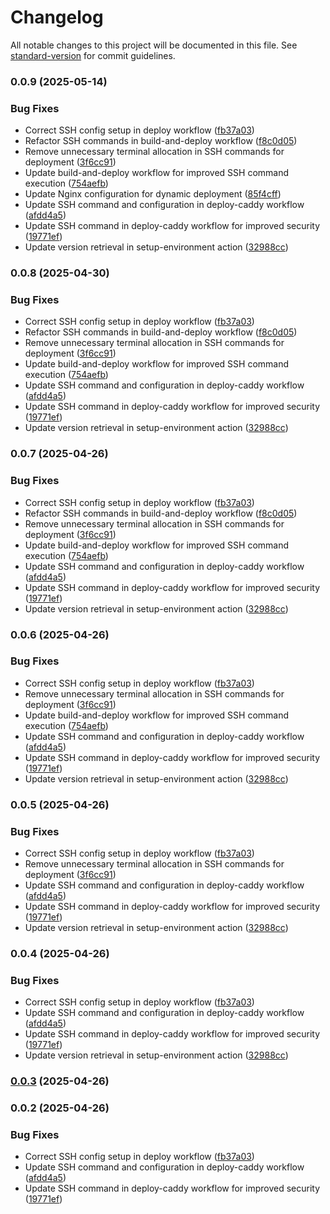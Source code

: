 # Changelog

All notable changes to this project will be documented in this file. See [standard-version](https://github.com/conventional-changelog/standard-version) for commit guidelines.

### 0.0.9 (2025-05-14)


### Bug Fixes

* Correct SSH config setup in deploy workflow ([fb37a03](https://github.com/bacali95/dutch-groceries/commit/fb37a0304c4712263e7c2060ee5ccd4cc475ee68))
* Refactor SSH commands in build-and-deploy workflow ([f8c0d05](https://github.com/bacali95/dutch-groceries/commit/f8c0d05dade49cf4abb7b2cb61ac57506ad7ff88))
* Remove unnecessary terminal allocation in SSH commands for deployment ([3f6cc91](https://github.com/bacali95/dutch-groceries/commit/3f6cc913e053259948f07a7bf5d3828abf797a55))
* Update build-and-deploy workflow for improved SSH command execution ([754aefb](https://github.com/bacali95/dutch-groceries/commit/754aefb46a6217e7c2454b7712037cde450c38ff))
* Update Nginx configuration for dynamic deployment ([85f4cff](https://github.com/bacali95/dutch-groceries/commit/85f4cff2335f3a2213678c3b8ad0aef5e1d78ddf))
* Update SSH command and configuration in deploy-caddy workflow ([afdd4a5](https://github.com/bacali95/dutch-groceries/commit/afdd4a58d3ce9e78e35d31467fdc63c089fde10d))
* Update SSH command in deploy-caddy workflow for improved security ([19771ef](https://github.com/bacali95/dutch-groceries/commit/19771ef17f30e3547393e6c3314d9ff93206c6f7))
* Update version retrieval in setup-environment action ([32988cc](https://github.com/bacali95/dutch-groceries/commit/32988ccd9fc4ff71ba29adbad00b0642465f4e87))

### 0.0.8 (2025-04-30)


### Bug Fixes

* Correct SSH config setup in deploy workflow ([fb37a03](https://github.com/bacali95/dutch-groceries/commit/fb37a0304c4712263e7c2060ee5ccd4cc475ee68))
* Refactor SSH commands in build-and-deploy workflow ([f8c0d05](https://github.com/bacali95/dutch-groceries/commit/f8c0d05dade49cf4abb7b2cb61ac57506ad7ff88))
* Remove unnecessary terminal allocation in SSH commands for deployment ([3f6cc91](https://github.com/bacali95/dutch-groceries/commit/3f6cc913e053259948f07a7bf5d3828abf797a55))
* Update build-and-deploy workflow for improved SSH command execution ([754aefb](https://github.com/bacali95/dutch-groceries/commit/754aefb46a6217e7c2454b7712037cde450c38ff))
* Update SSH command and configuration in deploy-caddy workflow ([afdd4a5](https://github.com/bacali95/dutch-groceries/commit/afdd4a58d3ce9e78e35d31467fdc63c089fde10d))
* Update SSH command in deploy-caddy workflow for improved security ([19771ef](https://github.com/bacali95/dutch-groceries/commit/19771ef17f30e3547393e6c3314d9ff93206c6f7))
* Update version retrieval in setup-environment action ([32988cc](https://github.com/bacali95/dutch-groceries/commit/32988ccd9fc4ff71ba29adbad00b0642465f4e87))

### 0.0.7 (2025-04-26)


### Bug Fixes

* Correct SSH config setup in deploy workflow ([fb37a03](https://github.com/bacali95/dutch-groceries/commit/fb37a0304c4712263e7c2060ee5ccd4cc475ee68))
* Refactor SSH commands in build-and-deploy workflow ([f8c0d05](https://github.com/bacali95/dutch-groceries/commit/f8c0d05dade49cf4abb7b2cb61ac57506ad7ff88))
* Remove unnecessary terminal allocation in SSH commands for deployment ([3f6cc91](https://github.com/bacali95/dutch-groceries/commit/3f6cc913e053259948f07a7bf5d3828abf797a55))
* Update build-and-deploy workflow for improved SSH command execution ([754aefb](https://github.com/bacali95/dutch-groceries/commit/754aefb46a6217e7c2454b7712037cde450c38ff))
* Update SSH command and configuration in deploy-caddy workflow ([afdd4a5](https://github.com/bacali95/dutch-groceries/commit/afdd4a58d3ce9e78e35d31467fdc63c089fde10d))
* Update SSH command in deploy-caddy workflow for improved security ([19771ef](https://github.com/bacali95/dutch-groceries/commit/19771ef17f30e3547393e6c3314d9ff93206c6f7))
* Update version retrieval in setup-environment action ([32988cc](https://github.com/bacali95/dutch-groceries/commit/32988ccd9fc4ff71ba29adbad00b0642465f4e87))

### 0.0.6 (2025-04-26)


### Bug Fixes

* Correct SSH config setup in deploy workflow ([fb37a03](https://github.com/bacali95/dutch-groceries/commit/fb37a0304c4712263e7c2060ee5ccd4cc475ee68))
* Remove unnecessary terminal allocation in SSH commands for deployment ([3f6cc91](https://github.com/bacali95/dutch-groceries/commit/3f6cc913e053259948f07a7bf5d3828abf797a55))
* Update build-and-deploy workflow for improved SSH command execution ([754aefb](https://github.com/bacali95/dutch-groceries/commit/754aefb46a6217e7c2454b7712037cde450c38ff))
* Update SSH command and configuration in deploy-caddy workflow ([afdd4a5](https://github.com/bacali95/dutch-groceries/commit/afdd4a58d3ce9e78e35d31467fdc63c089fde10d))
* Update SSH command in deploy-caddy workflow for improved security ([19771ef](https://github.com/bacali95/dutch-groceries/commit/19771ef17f30e3547393e6c3314d9ff93206c6f7))
* Update version retrieval in setup-environment action ([32988cc](https://github.com/bacali95/dutch-groceries/commit/32988ccd9fc4ff71ba29adbad00b0642465f4e87))

### 0.0.5 (2025-04-26)


### Bug Fixes

* Correct SSH config setup in deploy workflow ([fb37a03](https://github.com/bacali95/dutch-groceries/commit/fb37a0304c4712263e7c2060ee5ccd4cc475ee68))
* Remove unnecessary terminal allocation in SSH commands for deployment ([3f6cc91](https://github.com/bacali95/dutch-groceries/commit/3f6cc913e053259948f07a7bf5d3828abf797a55))
* Update SSH command and configuration in deploy-caddy workflow ([afdd4a5](https://github.com/bacali95/dutch-groceries/commit/afdd4a58d3ce9e78e35d31467fdc63c089fde10d))
* Update SSH command in deploy-caddy workflow for improved security ([19771ef](https://github.com/bacali95/dutch-groceries/commit/19771ef17f30e3547393e6c3314d9ff93206c6f7))
* Update version retrieval in setup-environment action ([32988cc](https://github.com/bacali95/dutch-groceries/commit/32988ccd9fc4ff71ba29adbad00b0642465f4e87))

### 0.0.4 (2025-04-26)


### Bug Fixes

* Correct SSH config setup in deploy workflow ([fb37a03](https://github.com/bacali95/dutch-groceries/commit/fb37a0304c4712263e7c2060ee5ccd4cc475ee68))
* Update SSH command and configuration in deploy-caddy workflow ([afdd4a5](https://github.com/bacali95/dutch-groceries/commit/afdd4a58d3ce9e78e35d31467fdc63c089fde10d))
* Update SSH command in deploy-caddy workflow for improved security ([19771ef](https://github.com/bacali95/dutch-groceries/commit/19771ef17f30e3547393e6c3314d9ff93206c6f7))
* Update version retrieval in setup-environment action ([32988cc](https://github.com/bacali95/dutch-groceries/commit/32988ccd9fc4ff71ba29adbad00b0642465f4e87))

### [0.0.3](https://github.com/bacali95/dutch-groceries/compare/v0.0.2...v0.0.3) (2025-04-26)

### 0.0.2 (2025-04-26)


### Bug Fixes

* Correct SSH config setup in deploy workflow ([fb37a03](https://github.com/bacali95/dutch-groceries/commit/fb37a0304c4712263e7c2060ee5ccd4cc475ee68))
* Update SSH command and configuration in deploy-caddy workflow ([afdd4a5](https://github.com/bacali95/dutch-groceries/commit/afdd4a58d3ce9e78e35d31467fdc63c089fde10d))
* Update SSH command in deploy-caddy workflow for improved security ([19771ef](https://github.com/bacali95/dutch-groceries/commit/19771ef17f30e3547393e6c3314d9ff93206c6f7))
